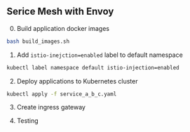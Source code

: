 ## Serice Mesh with Envoy
0. Build application docker images
```bash
bash build_images.sh
```
1. Add `istio-inejction=enabled` label to default namespace
```bash
kubectl label namespace default istio-injection=enabled
```
2. Deploy applications to Kubernetes cluster
```bash
kubectl apply -f service_a_b_c.yaml
```
3. Create ingress gateway

4. Testing
